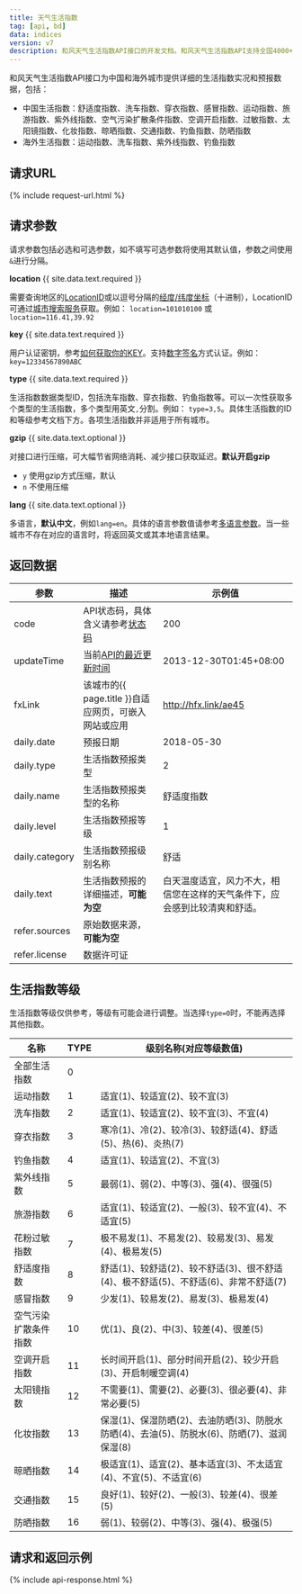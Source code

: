 ```yaml
---
title: 天气生活指数
tag: [api, bd]
data: indices
version: v7
description: 和风天气生活指数API接口的开发文档。和风天气生活指数API支持全国4000+个市县区和海外15万个城市天气预报。
---
```


和风天气生活指数API接口为中国和海外城市提供详细的生活指数实况和预报数据，包括：

- 中国生活指数：舒适度指数、洗车指数、穿衣指数、感冒指数、运动指数、旅游指数、紫外线指数、空气污染扩散条件指数、空调开启指数、过敏指数、太阳镜指数、化妆指数、晾晒指数、交通指数、钓鱼指数、防晒指数
- 海外生活指数：运动指数、洗车指数、紫外线指数、钓鱼指数

## 请求URL

{% include request-url.html %}

## 请求参数

请求参数包括必选和可选参数，如不填写可选参数将使用其默认值，参数之间使用`&`进行分隔。

**location** {{ site.data.text.required }}

需要查询地区的[LocationID](/docs/start/glossary#locationid)或以逗号分隔的[经度/纬度坐标](/docs/start/glossary#coordinate)（十进制），LocationID可通过[城市搜索服务](/docs/api/geo)获取。例如： `location=101010100` 或 `location=116.41,39.92`

**key** {{ site.data.text.required }}

用户认证密钥，参考[如何获取你的KEY](/docs/start/get-api-key)。支持[数字签名](/docs/faq/technical#signature-authentication)方式认证。例如：`key=12334567890ABC`

**type** {{ site.data.text.required }}

生活指数数据类型ID，包括洗车指数、穿衣指数、钓鱼指数等。可以一次性获取多个类型的生活指数，多个类型用英文`,`分割。例如： `type=3,5`。具体生活指数的ID和等级参考文档下方。各项生活指数并非适用于所有城市。         

**gzip** {{ site.data.text.optional }}

对接口进行压缩，可大幅节省网络消耗、减少接口获取延迟。**默认开启gzip**

- `y` 使用gzip方式压缩，默认
- `n` 不使用压缩

**lang** {{ site.data.text.optional }}

多语言，**默认中文**，例如`lang=en`。具体的语言参数值请参考[多语言参数](/docs/start/language)。当一些城市不存在对应的语言时，将返回英文或其本地语言结果。

## 返回数据

| 参数           | 描述                                                               | 示例值                                                                     |
| -------------- | ------------------------------------------------------------------ | -------------------------------------------------------------------------- |
| code           | API状态码，具体含义请参考[状态码](/docs/start/status-code)         | 200                                                                        |
| updateTime     | 当前[API的最近更新时间](/docs/start/glossary#updatetime) | 2013-12-30T01:45+08:00                                                     |
| fxLink         | 该城市的{{ page.title }}自适应网页，可嵌入网站或应用               | http://hfx.link/ae45                                                       |
| daily.date     | 预报日期                                                           | 2018-05-30                                                                 |
| daily.type     | 生活指数预报类型                                                   | 2                                                                          |
| daily.name     | 生活指数预报类型的名称                                             | 舒适度指数                                                                 |
| daily.level    | 生活指数预报等级                                                   | 1                                                                          |
| daily.category | 生活指数预报级别名称                                               | 舒适                                                                       |
| daily.text     | 生活指数预报的详细描述，**可能为空**                               | 白天温度适宜，风力不大，相信您在这样的天气条件下，应会感到比较清爽和舒适。 |
| refer.sources  | 原始数据来源，**可能为空**                                         |                                                                            |
| refer.license  | 数据许可证                                                       |                                                                            |

## 生活指数等级

生活指数等级仅供参考，等级有可能会进行调整。当选择`type=0`时，不能再选择其他指数。

| 名称           | TYPE | 级别名称(对应等级数值)                                                                     |
| ---------------------- | ---------- | ------------------------------------------------------------------------------------------ |
| 全部生活指数           | 0          |                                                                                            |
| 运动指数               | 1          | 适宜(1)、较适宜(2)、较不宜(3)                                                              |
| 洗车指数               | 2          | 适宜(1)、较适宜(2)、较不宜(3)、不宜(4)                                                     |
| 穿衣指数               | 3          | 寒冷(1)、冷(2)、较冷(3)、较舒适(4)、舒适(5)、热(6)、炎热(7)                                |
| 钓鱼指数               | 4          | 适宜(1)、较适宜(2)、不宜(3)                                                                |
| 紫外线指数             | 5          | 最弱(1)、弱(2)、中等(3)、强(4)、很强(5)                                                    |
| 旅游指数               | 6          | 适宜(1)、较适宜(2)、一般(3)、较不宜(4)、不适宜(5)                                          |
| 花粉过敏指数           | 7          | 极不易发(1)、不易发(2)、较易发(3)、易发(4)、极易发(5)                                      |
| 舒适度指数             | 8          | 舒适(1)、较舒适(2)、较不舒适(3)、很不舒适(4)、极不舒适(5)、不舒适(6)、非常不舒适(7)        |
| 感冒指数               | 9          | 少发(1)、较易发(2)、易发(3)、极易发(4)                                                     |
| 空气污染扩散条件指数 | 10         | 优(1)、良(2)、中(3)、较差(4)、很差(5)                                                      |
| 空调开启指数           | 11         | 长时间开启(1)、部分时间开启(2)、较少开启(3)、开启制暖空调(4)                               |
| 太阳镜指数             | 12         | 不需要(1)、需要(2)、必要(3)、很必要(4)、非常必要(5)                                        |
| 化妆指数               | 13         | 保湿(1)、保湿防晒(2)、去油防晒(3)、防脱水防晒(4)、去油(5)、防脱水(6)、防晒(7)、滋润保湿(8) |
| 晾晒指数               | 14         | 极适宜(1)、适宜(2)、基本适宜(3)、不太适宜(4)、不宜(5)、不适宜(6)                           |
| 交通指数               | 15         | 良好(1)、较好(2)、一般(3)、较差(4)、很差(5)                                                |
| 防晒指数               | 16         | 弱(1)、较弱(2)、中等(3)、强(4)、极强(5)                                                    |

## 请求和返回示例

{% include api-response.html %}
